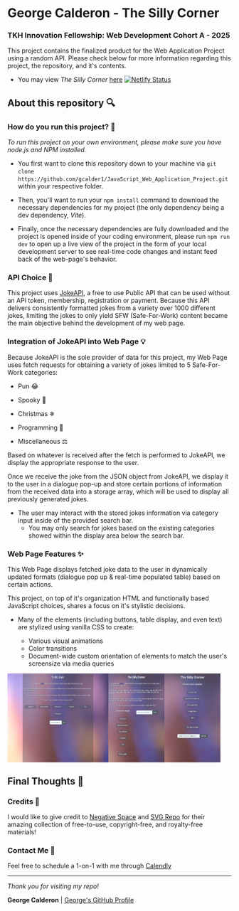 # George Calderon - The Silly Corner

### TKH Innovation Fellowship: Web Development Cohort A - 2025

This project contains the finalized product for the Web Application Project using a random API. Please check below for more information regarding this project, the repository, and it's contents.

* You may view _The Silly Corner_ [here](https://clever-alpaca-c54b17.netlify.app/)
[![Netlify Status](https://api.netlify.com/api/v1/badges/103ad8ed-a8d5-4ec9-921a-16783126838b/deploy-status)](https://app.netlify.com/projects/clever-alpaca-c54b17/deploys)

## About this repository 🔍

### How do you run this project? 📌

_To run this project on your own environment, please make sure you have node.js and NPM installed._ 

* You first want to clone this repository down to your machine via ` git clone https://github.com/gcalder1/JavaScript_Web_Application_Project.git ` within your respective folder.

* Then, you'll want to run your ` npm install ` command to download the necessary dependencies for my project (the only dependency being a dev dependency, _Vite_).

* Finally, once the necessary dependencies are fully downloaded and the project is opened inside of your coding environment, please run ` npm run dev ` to open up a live view of the project in the form of your local development server to see real-time code changes and instant feed back of the web-page's behavior.

### API Choice 📖

This project uses [JokeAPI](https://jokeapi.dev/), a free to use Public API that can be used without an API token, membership, registration or payment. Because this API delivers consistently formatted jokes from a variety over 1000 different jokes, limiting the jokes to only yield SFW (Safe-For-Work) content became the main objective behind the development of my web page.

### Integration of JokeAPI into Web Page 💡

Because JokeAPI is the sole provider of data for this project, my Web Page uses fetch requests for obtaining a variety of jokes limited to 5 Safe-For-Work categories:

* Pun 😂

* Spooky 👻

* Christmas ❄

* Programming 🤖

* Miscellaneous ⚖

Based on whatever is received after the fetch is performed to JokeAPI, we display the appropriate response to the user. 

Once we receive the joke from the JSON object from JokeAPI, we display it to the user in a dialogue pop-up and store certain portions of information from the received data into a storage array, which will be used to display all previously generated jokes.

* The user may interact with the stored jokes information via category input inside of the provided search bar.
    * You may only search for jokes based on the existing categories showed within the display area below the search bar.

### Web Page Features ✨

This Web Page displays fetched joke data to the user in dynamically updated formats (dialogue pop up & real-time populated table) based on certain actions. 

This project, on top of it's organization HTML and functionally based JavaScript choices, shares a focus on it's stylistic decisions.

* Many of the elements (including buttons, table display, and even text) are stylized using vanilla CSS to create:

    *  Various visual animations
    * Color transitions 
    * Document-wide custom orientation of elements to match the user's screensize via media queries

<div style="display: flex; flex-direction: row;">
    <img src="/projectScreenshots/landscapeTheSillyCorner.png" alt="Landscape - TSC" style="width: 45%; height: auto;"/>
    <img src="/projectScreenshots/portraitTheSillyCorner.png" alt="Portrait - TSC" style="width: 25%; height: auto;"/>
    <img src="/projectScreenshots/phoneViewTheSillyCorner.png" alt="Phone View - TSC" style="width: 25%; height: auto;"/>
</div>

## Final Thoughts 📝

### Credits 💼

I would like to give credit to [Negative Space](https://negativespace.co/) and [SVG Repo](https://www.svgrepo.com/) for their amazing collection of free-to-use, copyright-free, and royalty-free materials!

### Contact Me 📩

Feel free to schedule a 1-on-1 with me through [Calendly](https://calendly.com/george-calderon2000/15min)

---

_Thank you for visiting my repo!_

**George Calderon** | [George's GitHub Profile](https://github.com/gcalder1)